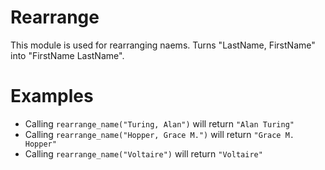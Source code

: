 Rearrange
=========

This module is used for rearranging naems.
Turns "LastName, FirstName" into "FirstName LastName".

# Examples

 * Calling `rearrange_name("Turing, Alan")` will return `"Alan Turing"`
 * Calling `rearrange_name("Hopper, Grace M.")` will return `"Grace M. Hopper"`
 * Calling `rearrange_name("Voltaire")` will return `"Voltaire"`
